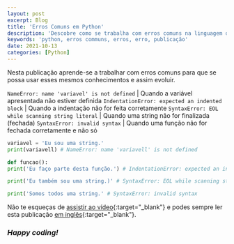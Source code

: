 ```yaml
---
layout: post
excerpt: Blog
title: 'Erros Comuns em Python'
description: 'Descobre como se trabalha com erros comuns na linguagem de programação Python. Obtém respostas às tuas dúvidas com a teoria e os exemplos apresentados.'
keywords: 'python, erros communs, erros, erro, publicação'
date: 2021-10-13
categories: [Python]
---
```


Nesta publicação aprende-se a trabalhar com erros comuns para que se possa usar esses mesmos conhecimentos e assim evoluir.

`NameError: name 'variavel' is not defined` | Quando a variável apresentada não estiver definida
`IndentationError: expected an indented block` | Quando a indentação não for feita corretamente
`SyntaxError: EOL while scanning string literal` | Quando uma string não for finalizada (fechada)
`SyntaxError: invalid syntax` | Quando uma função não for fechada corretamente e não só

```python
variavel = 'Eu sou uma string.'
print(variavell) # NameError: name 'variavell' is not defined

def funcao():
print('Eu faço parte desta função.') # IndentationError: expected an indented block

print('Eu também sou uma string.)' # SyntaxError: EOL while scanning string literal

print('Somos todos uma string.' # SyntaxError: invalid syntax
```

Não te esqueças de [assistir ao vídeo](https://youtu.be/k9s22aFgo9s){:target="\_blank"} e podes sempre ler esta publicação [em inglês](https://nelsonsilvadev.com/blog/20211013/common-mistakes-in-python/){:target="\_blank"}.

### _Happy coding!_
